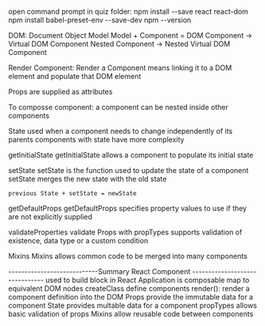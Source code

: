 open command prompt in quiz folder:
	npm install --save react react-dom
	npm install babel-preset-env --save-dev
	npm --version

	
DOM: Document Object Model
	Model + Component = DOM
	Component -> Virtual DOM Component
	Nested Component -> Nested Virtual DOM Component
	
Render Component:
	Render a Component means linking it to a DOM element and populate that DOM element

Props are supplied as attributes
	
To composse component:
	a component can be nested inside other components

State
	used when a component needs to change independently of its parents
	components with state have more complexity

getInitialState
	getInitialState allows a component to populate its initial state
	
setState
	setState is the function used to update the state of a component
	setState merges the new state with the old state
	
	previous State + setState = newState

getDefaultProps
	getDefaultProps specifies property values to use if they are not explicitly supplied
	
validateProperties
	validate Props with propTypes
	supports validation of existence, data type or a custom condition
	
Mixins
	Mixins allows common code to be merged into many components
	
----------------------------Summary React Component -------------------------------
	used to build block in React Application
	is composable
	map to equivalent DOM nodes
	createClass define components
	render(): render a component definition into the DOM
	Props provide the immutable data for a component
	State provides multable data for a component
	propTypes allows basic validation of props
	Mixins allow reusable code between components
	
	
	
